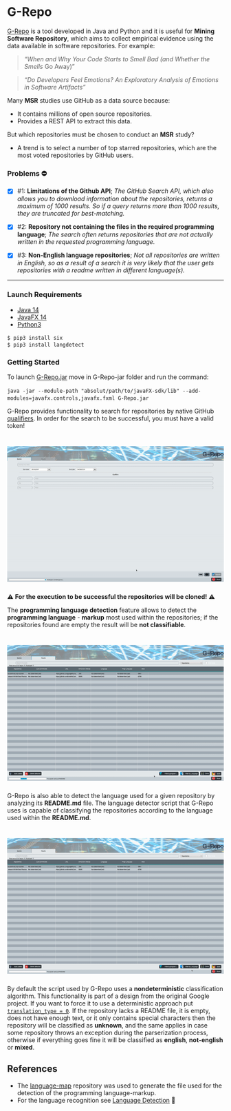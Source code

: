 # G-Repo

[G-Repo](https://sites.google.com/view/g-repo/home-page) is a tool developed in Java and Python and it is useful for **Mining Software Repository**, which aims to collect empirical evidence using the data available in software repositories. For example:

> *“When and Why Your Code Starts to Smell Bad (and Whether the Smells*
Go Away)”

> *“Do Developers Feel Emotions? An Exploratory Analysis of Emotions in Software Artifacts”*

Many **MSR** studies use GitHub as a data source because:

* It contains millions of open source repositories.
* Provides a REST API to extract this data.

But which repositories must be chosen to conduct an **MSR** study?

* A trend is to select a number of top starred repositories, which are the most voted repositories by GitHub users.

### Problems :no_entry:
- [x] #1:  **Limitations of the Github API**; *The GitHub Search API, which also allows you to download information about the repositories, returns a maximum of 1000 results. So if a query returns more than 1000 results, they are truncated for best-matching.*

- [x] #2: **Repository not containing the files in the required programming language**; *The search often returns repositories that are not actually written in the requested programming language.*

- [x] #3: **Non-English language repositories**; *Not all repositories are written in English, so as a result of a search it is very likely that the user gets repositories with a readme written in different language(s).*
___

### Launch Requirements
* [Java 14](https://www.oracle.com/java/technologies/javase-downloads.html)
* [JavaFX 14](https://gluonhq.com/products/javafx/)
* [Python3](https://www.python.org)
```
$ pip3 install six
$ pip3 install langdetect
```

### Getting Started

To launch [G-Repo.jar](G-Repo-jar/) move in G-Repo-jar folder and run the command:

`java -jar --module-path "absolut/path/to/javaFX-sdk/lib" --add-modules=javafx.controls,javafx.fxml G-Repo.jar`

G-Repo provides functionality to search for repositories by native GitHub [qualifiers](https://docs.github.com/en/github/searching-for-information-on-github/searching-for-repositories).
In order for the search to be successful, you must have a valid token!

![](demos/search_demo.gif)
======

:warning: **For the execution to be successful the repositories will be cloned!** :warning:

The **programming language detection** feature allows to detect the **programming language** - **markup** most used within the repositories; if the repositories found are empty the result will be **not classifiable**.

![](demos/programming_language_detection_demo.gif)
======

G-Repo is also able to detect the language used for a given repository by analyzing its **README.md** file.
The language detector script that G-Repo uses is capable of classifying the repositories according to the language used within the **README.md**.

![](demos/language_detection_demo.gif)
======

By default the script used by G-Repo uses a **nondeterministic** classification algorithm. This functionality is part of a design from the original Google project. If you want to force it to use a deterministic approach put [`translation_type = 0`](https://github.com/MatHeartGaming/G-Repo/blob/master/G-Repo-jar/G-Repo-Resources/LanguageDetection/config.ini#L8).
If the repository lacks a README file, it is empty, does not have enough text, or it only contains special characters then the repository will be classified as **unknown**, and the same applies in case some repository throws an exception during the parserization process, otherwise if everything goes fine it will be classified as **english**, **not-english** or **mixed**.


## References
* The [language-map](https://github.com/blakeembrey/language-map) repository was used to generate the file used for the detection of the programming language-markup.
* For the language recognition see [Language Detection](https://github.com/anasmounsif/Language_Detection) :rocket:
